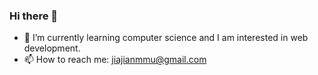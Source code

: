 ### Hi there 👋
- 🌱 I’m currently learning computer science and I am interested in web development.
- 📫 How to reach me: jiajianmmu@gmail.com
<!--
**jiajianmmu/jiajianmmu** is a ✨ _special_ ✨ repository because its `README.md` (this file) appears on your GitHub profile.

Here are some ideas to get you started:

- 🔭 I’m currently working on ...
- 🌱 I’m currently learning ...
- 👯 I’m looking to collaborate on ...
- 🤔 I’m looking for help with ...
- 💬 Ask me about ...
- 📫 How to reach me: ...
- 😄 Pronouns: ...
- ⚡ Fun fact: ...
-->
